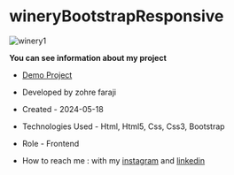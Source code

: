 # wineryBootstrapResponsive

![winery1](https://github.com/zohreFaraji/wineryBootstrapResponsive030229/assets/165832749/b99ea638-6dd8-4002-819e-22eecb4a395e)

**You can see information about my project**

- [Demo Project](https://zohrefaraji.github.io/wineryBootstrapResponsive030229/)

- Developed by zohre faraji

- Created - 2024-05-18

- Technologies Used - Html, Html5, Css, Css3, Bootstrap

- Role - Frontend

- How to reach me : with my [instagram](https://www.instagram.com/zohrefaraji212/) and [linkedin](https://www.linkedin.com/in/zohre-faraji-41822315a/)

